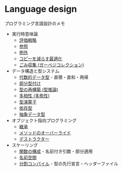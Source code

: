 # Language design
プログラミング言語設計のメモ

- 実行時意味論
  - [評価戦略](evaluation.md)
  - [参照](reference.md)
  - [例外](exception.md)
  - [コピーを減らす最適化](copyelision.md)
  - [ごみ収集 (ガーベジコレクション)](gc.md)
- データ構造と型システム
  - [代数的データ型](algebraictype.md) - 直積・直和・再帰
  - [部分型付け](subtyping.md)
  - [型の再構築 (型推論)](typereconstruction.md)
  - [多相性 (多態性)](polymorphism.md)
  - [型演算子](typeoperator.md)
  - [依存型](dependenttype.md)
  - [抽象データ型](adt.md)
- オブジェクト指向プログラミング
  - [継承](inheritance.md)
  - [メソッドのオーバーライド](overriding.md)
  - [デストラクター](destructor.md)
- スケーリング
  - [関数の構成](function.md) - 名前付き引数・部分適用
  - [名前空間](namespace.md)
  - [分割コンパイル](separatecompilation.md) - 型の先行宣言・ヘッダーファイル
